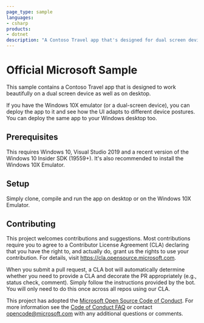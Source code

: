 ```yaml
---
page_type: sample
languages:
- csharp
products:
- dotnet
description: "A Contoso Travel app that's designed for dual screen devices"
---
```


# Official Microsoft Sample

This sample contains a Contoso Travel app that is designed to work beautifully on a dual screen device as well as on desktop.

If you have the Windows 10X emulator (or a dual-screen device), you can deploy the app to it and see how the UI adapts to different device postures. You can deploy the same app to your Windows desktop too.

## Prerequisites

This requires Windows 10, Visual Studio 2019 and a recent version of the Windows 10 Insider SDK (19559+). It's also recommended to install the Windows 10X Emulator.

## Setup

Simply clone, compile and run the app on desktop or on the Windows 10X Emulator.

## Contributing

This project welcomes contributions and suggestions.  Most contributions require you to agree to a
Contributor License Agreement (CLA) declaring that you have the right to, and actually do, grant us
the rights to use your contribution. For details, visit https://cla.opensource.microsoft.com.

When you submit a pull request, a CLA bot will automatically determine whether you need to provide
a CLA and decorate the PR appropriately (e.g., status check, comment). Simply follow the instructions
provided by the bot. You will only need to do this once across all repos using our CLA.

This project has adopted the [Microsoft Open Source Code of Conduct](https://opensource.microsoft.com/codeofconduct/).
For more information see the [Code of Conduct FAQ](https://opensource.microsoft.com/codeofconduct/faq/) or
contact [opencode@microsoft.com](mailto:opencode@microsoft.com) with any additional questions or comments.
